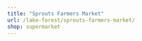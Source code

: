 ```yaml
---
title: "Sprouts Farmers Market"
url: /lake-forest/sprouts-farmers-market/
shop: supermarket
---
```

